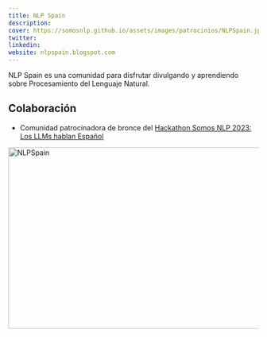```yaml
---
title: NLP Spain
description:
cover: https://somosnlp.github.io/assets/images/patrocinios/NLPSpain.jpg
twitter: 
linkedin:
website: nlpspain.blogspot.com 
---
```


NLP Spain es una comunidad para disfrutar divulgando y aprendiendo sobre Procesamiento del Lenguaje Natural.

## Colaboración

- Comunidad patrocinadora de bronce del [Hackathon Somos NLP 2023: Los LLMs hablan Español](/hackathon)

<div class="flex justify-center">
    <img alt="NLPSpain" width="650" height="365" 
    src="https://somosnlp.github.io/assets/images/patrocinios/NLPSpain.jpg" />
</div>
